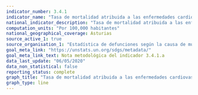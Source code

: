 ```yaml
---
indicator_number: 3.4.1
indicator_name: "Tasa de mortalidad atribuida a las enfermedades cardiovasculares"
national_indicator_description: "Tasa de mortalidad atribuida a las enfermedades cardiovasculares"
computation_units: "Por 100,000 habitantes"
national_geographical_coverage: Asturias
source_active_1: true
source_organisation_1: "Estadística de defunciones según la causa de muerte, INE"
goal_meta_link: "https://unstats.un.org/sdgs/metadata/"
goal_meta_link_text: Nota metodológica del indicador 3.4.1.a
data_last_update: "06/05/2020"
data_non_statistical: false
reporting_status: complete
graph_title: "Tasa de mortalidad atribuida a las enfermedades cardiovasculares"
graph_type: line
---
```

